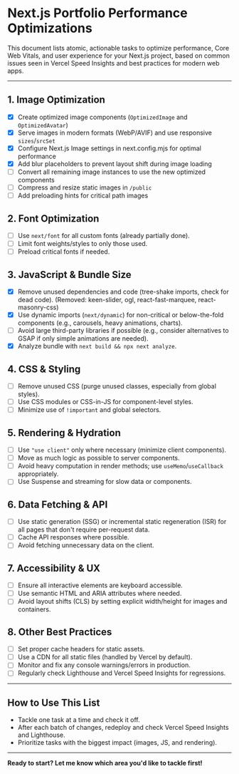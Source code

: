 # Next.js Portfolio Performance Optimizations

This document lists atomic, actionable tasks to optimize performance, Core Web Vitals, and user experience for your Next.js project, based on common issues seen in Vercel Speed Insights and best practices for modern web apps.

---

## 1. **Image Optimization**

- [x] Create optimized image components (`OptimizedImage` and `OptimizedAvatar`)
- [x] Serve images in modern formats (WebP/AVIF) and use responsive `sizes`/`srcSet`
- [x] Configure Next.js Image settings in next.config.mjs for optimal performance
- [x] Add blur placeholders to prevent layout shift during image loading
- [ ] Convert all remaining image instances to use the new optimized components
- [ ] Compress and resize static images in `/public`
- [ ] Add preloading hints for critical path images

## 2. **Font Optimization**

- [ ] Use `next/font` for all custom fonts (already partially done).
- [ ] Limit font weights/styles to only those used.
- [ ] Preload critical fonts if needed.

## 3. **JavaScript & Bundle Size**

- [x] Remove unused dependencies and code (tree-shake imports, check for dead code). (Removed: keen-slider, ogl, react-fast-marquee, react-masonry-css)
- [x] Use dynamic imports (`next/dynamic`) for non-critical or below-the-fold components (e.g., carousels, heavy animations, charts).
- [ ] Avoid large third-party libraries if possible (e.g., consider alternatives to GSAP if only simple animations are needed).
- [x] Analyze bundle with `next build && npx next analyze`.

## 4. **CSS & Styling**

- [ ] Remove unused CSS (purge unused classes, especially from global styles).
- [ ] Use CSS modules or CSS-in-JS for component-level styles.
- [ ] Minimize use of `!important` and global selectors.

## 5. **Rendering & Hydration**

- [ ] Use `"use client"` only where necessary (minimize client components).
- [ ] Move as much logic as possible to server components.
- [ ] Avoid heavy computation in render methods; use `useMemo`/`useCallback` appropriately.
- [ ] Use Suspense and streaming for slow data or components.

## 6. **Data Fetching & API**

- [ ] Use static generation (SSG) or incremental static regeneration (ISR) for all pages that don't require per-request data.
- [ ] Cache API responses where possible.
- [ ] Avoid fetching unnecessary data on the client.

## 7. **Accessibility & UX**

- [ ] Ensure all interactive elements are keyboard accessible.
- [ ] Use semantic HTML and ARIA attributes where needed.
- [ ] Avoid layout shifts (CLS) by setting explicit width/height for images and containers.

## 8. **Other Best Practices**

- [ ] Set proper cache headers for static assets.
- [ ] Use a CDN for all static files (handled by Vercel by default).
- [ ] Monitor and fix any console warnings/errors in production.
- [ ] Regularly check Lighthouse and Vercel Speed Insights for regressions.

---

## How to Use This List

- Tackle one task at a time and check it off.
- After each batch of changes, redeploy and check Vercel Speed Insights and Lighthouse.
- Prioritize tasks with the biggest impact (images, JS, and rendering).

---

**Ready to start? Let me know which area you'd like to tackle first!**
